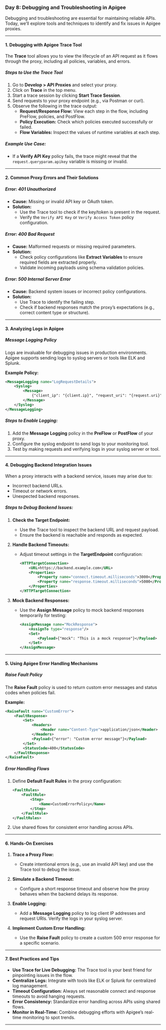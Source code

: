 ### **Day 8: Debugging and Troubleshooting in Apigee**

Debugging and troubleshooting are essential for maintaining reliable APIs. Today, we’ll explore tools and techniques to identify and fix issues in Apigee proxies.

---

#### **1. Debugging with Apigee Trace Tool**

The **Trace** tool allows you to view the lifecycle of an API request as it flows through the proxy, including all policies, variables, and errors.

##### **Steps to Use the Trace Tool**  
1. Go to **Develop > API Proxies** and select your proxy.  
2. Click on **Trace** in the top menu.  
3. Start a trace session by clicking **Start Trace Session**.  
4. Send requests to your proxy endpoint (e.g., via Postman or curl).  
5. Observe the following in the trace output:  
   - **Request/Response Flow:** View each step in the flow, including PreFlow, policies, and PostFlow.  
   - **Policy Execution:** Check which policies executed successfully or failed.  
   - **Flow Variables:** Inspect the values of runtime variables at each step.  

##### **Example Use Case:**  
- If a **Verify API Key** policy fails, the trace might reveal that the `request.queryparam.apikey` variable is missing or invalid.

---

#### **2. Common Proxy Errors and Their Solutions**

##### **Error: 401 Unauthorized**
- **Cause:** Missing or invalid API key or OAuth token.  
- **Solution:**  
  - Use the Trace tool to check if the key/token is present in the request.  
  - Verify the `Verify API Key` or `Verify Access Token` policy configuration.

##### **Error: 400 Bad Request**
- **Cause:** Malformed requests or missing required parameters.  
- **Solution:**  
  - Check policy configurations like **Extract Variables** to ensure required fields are extracted properly.  
  - Validate incoming payloads using schema validation policies.

##### **Error: 500 Internal Server Error**
- **Cause:** Backend system issues or incorrect policy configurations.  
- **Solution:**  
  - Use Trace to identify the failing step.  
  - Check if backend responses match the proxy’s expectations (e.g., correct content type or structure).

---

#### **3. Analyzing Logs in Apigee**

##### **Message Logging Policy**  
Logs are invaluable for debugging issues in production environments. Apigee supports sending logs to syslog servers or tools like ELK and Splunk.  

**Example Policy:**  
```xml
<MessageLogging name="LogRequestDetails">
    <Syslog>
        <Message>
            {"client_ip": "{client.ip}", "request_uri": "{request.uri}"}
        </Message>
    </Syslog>
</MessageLogging>
```  

##### **Steps to Enable Logging:**  
1. Add the **Message Logging** policy in the **PreFlow** or **PostFlow** of your proxy.  
2. Configure the syslog endpoint to send logs to your monitoring tool.  
3. Test by making requests and verifying logs in your syslog server or tool.

---

#### **4. Debugging Backend Integration Issues**

When a proxy interacts with a backend service, issues may arise due to:  
- Incorrect backend URLs.  
- Timeout or network errors.  
- Unexpected backend responses.

##### **Steps to Debug Backend Issues:**  
1. **Check the Target Endpoint:**  
   - Use the Trace tool to inspect the backend URL and request payload.  
   - Ensure the backend is reachable and responds as expected.  

2. **Handle Backend Timeouts:**  
   - Adjust timeout settings in the **TargetEndpoint** configuration:  
     ```xml
     <HTTPTargetConnection>
         <URL>https://backend.example.com</URL>
         <Properties>
             <Property name="connect.timeout.milliseconds">3000</Property>
             <Property name="response.timeout.milliseconds">5000</Property>
         </Properties>
     </HTTPTargetConnection>
     ```

3. **Mock Backend Responses:**  
   - Use the **Assign Message** policy to mock backend responses temporarily for testing:  
     ```xml
     <AssignMessage name="MockResponse">
         <AssignTo type="response"/>
         <Set>
             <Payload>{"mock": "This is a mock response"}</Payload>
         </Set>
     </AssignMessage>
     ```

---

#### **5. Using Apigee Error Handling Mechanisms**

##### **Raise Fault Policy**  
The **Raise Fault** policy is used to return custom error messages and status codes when policies fail.  

**Example:**  
```xml
<RaiseFault name="CustomError">
    <FaultResponse>
        <Set>
            <Headers>
                <Header name="Content-Type">application/json</Header>
            </Headers>
            <Payload>{"error": "Custom error message"}</Payload>
        </Set>
        <StatusCode>400</StatusCode>
    </FaultResponse>
</RaiseFault>
```  

##### **Error Handling Flows**  
1. Define **Default Fault Rules** in the proxy configuration:  
   ```xml
   <FaultRules>
       <FaultRule>
           <Step>
               <Name>CustomErrorPolicy</Name>
           </Step>
       </FaultRule>
   </FaultRules>
   ```  
2. Use shared flows for consistent error handling across APIs.

---

#### **6. Hands-On Exercises**

1. **Trace a Proxy Flow:**  
   - Create intentional errors (e.g., use an invalid API key) and use the Trace tool to debug the issue.  

2. **Simulate a Backend Timeout:**  
   - Configure a short response timeout and observe how the proxy behaves when the backend delays its response.  

3. **Enable Logging:**  
   - Add a **Message Logging** policy to log client IP addresses and request URIs. Verify the logs in your syslog server.  

4. **Implement Custom Error Handling:**  
   - Use the **Raise Fault** policy to create a custom 500 error response for a specific scenario.  

---

#### **7. Best Practices and Tips**

- **Use Trace for Live Debugging:** The Trace tool is your best friend for pinpointing issues in the flow.  
- **Centralize Logs:** Integrate with tools like ELK or Splunk for centralized log management.  
- **Timeout Configuration:** Always set reasonable connect and response timeouts to avoid hanging requests.  
- **Error Consistency:** Standardize error handling across APIs using shared flows.  
- **Monitor in Real-Time:** Combine debugging efforts with Apigee’s real-time monitoring to spot trends.  

---